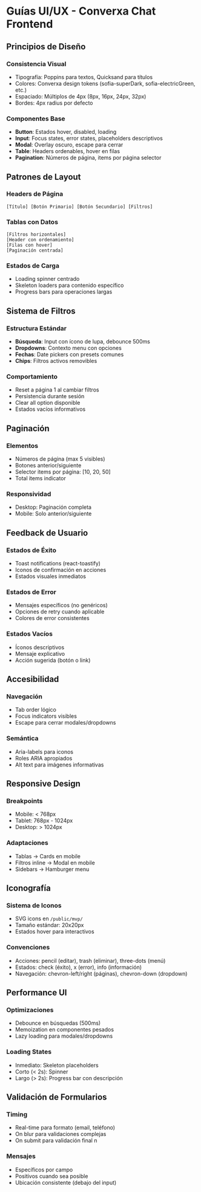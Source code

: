 # Guías UI/UX - Converxa Chat Frontend

## Principios de Diseño

### Consistencia Visual
- Tipografía: Poppins para textos, Quicksand para títulos
- Colores: Converxa design tokens (sofia-superDark, sofia-electricGreen, etc.)
- Espaciado: Múltiplos de 4px (8px, 16px, 24px, 32px)
- Bordes: 4px radius por defecto

### Componentes Base
- **Button**: Estados hover, disabled, loading
- **Input**: Focus states, error states, placeholders descriptivos
- **Modal**: Overlay oscuro, escape para cerrar
- **Table**: Headers ordenables, hover en filas
- **Pagination**: Números de página, items por página selector

## Patrones de Layout

### Headers de Página
```
[Título] [Botón Primario] [Botón Secundario] [Filtros]
```

### Tablas con Datos
```
[Filtros horizontales]
[Header con ordenamiento]
[Filas con hover]
[Paginación centrada]
```

### Estados de Carga
- Loading spinner centrado
- Skeleton loaders para contenido específico
- Progress bars para operaciones largas

## Sistema de Filtros

### Estructura Estándar
- **Búsqueda**: Input con ícono de lupa, debounce 500ms
- **Dropdowns**: Contexto menu con opciones
- **Fechas**: Date pickers con presets comunes
- **Chips**: Filtros activos removibles

### Comportamiento
- Reset a página 1 al cambiar filtros
- Persistencia durante sesión
- Clear all option disponible
- Estados vacíos informativos

## Paginación

### Elementos
- Números de página (max 5 visibles)
- Botones anterior/siguiente
- Selector items por página: [10, 20, 50]
- Total items indicator

### Responsividad
- Desktop: Paginación completa
- Mobile: Solo anterior/siguiente

## Feedback de Usuario

### Estados de Éxito
- Toast notifications (react-toastify)
- Iconos de confirmación en acciones
- Estados visuales inmediatos

### Estados de Error
- Mensajes específicos (no genéricos)
- Opciones de retry cuando aplicable
- Colores de error consistentes

### Estados Vacíos
- Íconos descriptivos
- Mensaje explicativo
- Acción sugerida (botón o link)

## Accesibilidad

### Navegación
- Tab order lógico
- Focus indicators visibles
- Escape para cerrar modales/dropdowns

### Semántica
- Aria-labels para iconos
- Roles ARIA apropiados
- Alt text para imágenes informativas

## Responsive Design

### Breakpoints
- Mobile: < 768px
- Tablet: 768px - 1024px
- Desktop: > 1024px

### Adaptaciones
- Tablas → Cards en mobile
- Filtros inline → Modal en mobile
- Sidebars → Hamburger menu

## Iconografía

### Sistema de Iconos
- SVG icons en `/public/mvp/`
- Tamaño estándar: 20x20px
- Estados hover para interactivos

### Convenciones
- Acciones: pencil (editar), trash (eliminar), three-dots (menú)
- Estados: check (éxito), x (error), info (información)
- Navegación: chevron-left/right (páginas), chevron-down (dropdown)

## Performance UI

### Optimizaciones
- Debounce en búsquedas (500ms)
- Memoization en componentes pesados
- Lazy loading para modales/dropdowns

### Loading States
- Inmediato: Skeleton placeholders
- Corto (< 2s): Spinner
- Largo (> 2s): Progress bar con descripción

## Validación de Formularios

### Timing
- Real-time para formato (email, teléfono)
- On blur para validaciones complejas
- On submit para validación final
n
### Mensajes
- Específicos por campo
- Positivos cuando sea posible
- Ubicación consistente (debajo del input)
